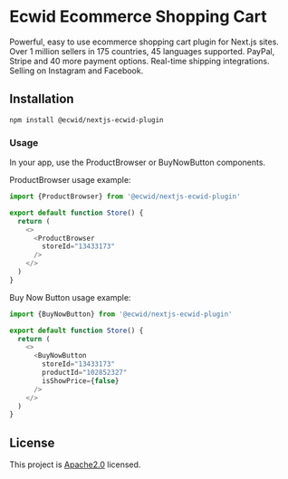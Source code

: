 # Ecwid Ecommerce Shopping Cart
Powerful, easy to use ecommerce shopping cart plugin for Next.js sites. Over 1 million sellers in 175 countries, 45 languages supported. PayPal, Stripe and 40 more payment options. Real-time shipping integrations. Selling on Instagram and Facebook.

## Installation

    npm install @ecwid/nextjs-ecwid-plugin

### Usage 
 
In your app, use the ProductBrowser or BuyNowButton components.

ProductBrowser usage example:
```javascript
import {ProductBrowser} from '@ecwid/nextjs-ecwid-plugin'

export default function Store() {
  return (
    <>
      <ProductBrowser
        storeId="13433173"
      />
    </>
  )
}
``` 

Buy Now Button usage example:
```javascript
import {BuyNowButton} from '@ecwid/nextjs-ecwid-plugin'

export default function Store() {
  return (
    <>
      <BuyNowButton
        storeId="13433173"
        productId="102852327"
        isShowPrice={false}
      />
    </>
  )
}
``` 

## License

This project is [Apache2.0](LICENSE) licensed.